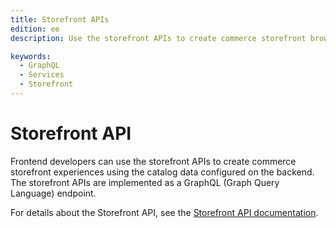```yaml
---
title: Storefront APIs
edition: ee
description: Use the storefront APIs to create commerce storefront browse and discovery experiences using catalog data stored in the backend.

keywords:
  - GraphQL
  - Services
  - Storefront
---
```


# Storefront API

Frontend developers can use the storefront APIs to create commerce storefront experiences using the catalog data configured on the backend. The storefront APIs are implemented as a GraphQL (Graph Query Language) endpoint.

For details about the Storefront API, see the [Storefront API documentation](../../../static/graphql-api/admin-api/index.html).

